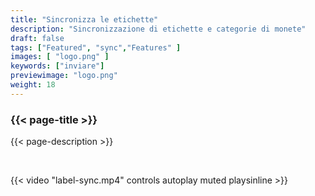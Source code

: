 ```yaml
---
title: "Sincronizza le etichette"
description: "Sincronizzazione di etichette e categorie di monete"
draft: false
tags: ["Featured", "sync","Features" ]
images: [ "logo.png" ]
keywords: ["inviare"]
previewimage: "logo.png"
weight: 18
---
```


### {{< page-title >}} 
{{< page-description >}} 

<br>


{{< video "label-sync.mp4" controls  autoplay muted playsinline >}}